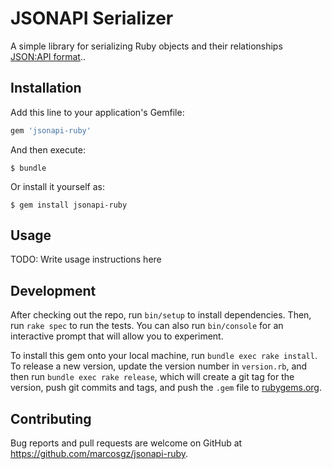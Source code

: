 # JSONAPI Serializer

A simple library for serializing Ruby objects and their relationships [JSON:API format](http://jsonapi.org/format/)..

## Installation

Add this line to your application's Gemfile:

```ruby
gem 'jsonapi-ruby'
```

And then execute:

    $ bundle

Or install it yourself as:

    $ gem install jsonapi-ruby

## Usage

TODO: Write usage instructions here

## Development

After checking out the repo, run `bin/setup` to install dependencies. Then, run `rake spec` to run the tests. You can also run `bin/console` for an interactive prompt that will allow you to experiment.

To install this gem onto your local machine, run `bundle exec rake install`. To release a new version, update the version number in `version.rb`, and then run `bundle exec rake release`, which will create a git tag for the version, push git commits and tags, and push the `.gem` file to [rubygems.org](https://rubygems.org).

## Contributing

Bug reports and pull requests are welcome on GitHub at https://github.com/marcosgz/jsonapi-ruby.

